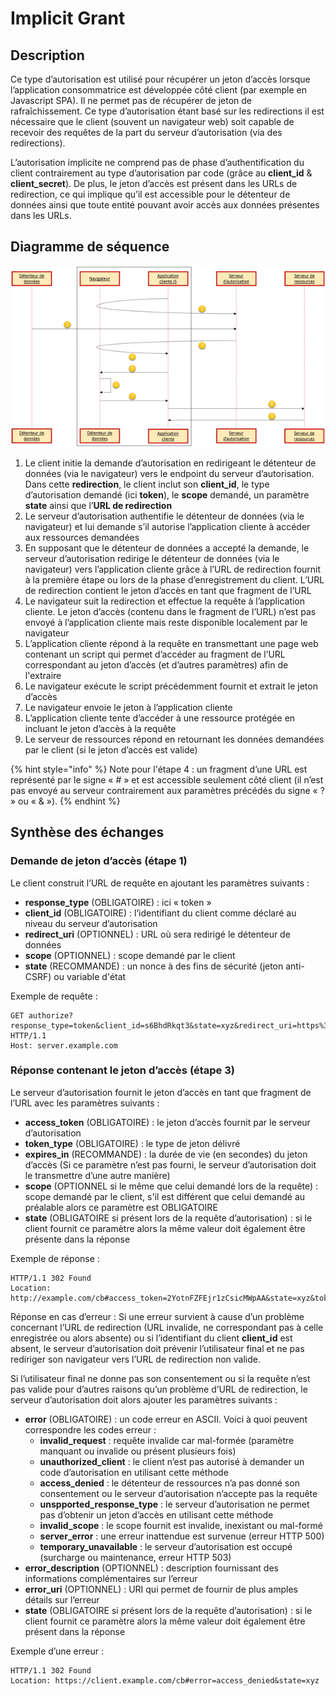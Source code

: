 # Implicit Grant

## Description

Ce type d’autorisation est utilisé pour récupérer un jeton d’accès lorsque l’application consommatrice est développée côté client \(par exemple en Javascript SPA\). Il ne permet pas de récupérer de jeton de rafraîchissement. Ce type d’autorisation étant basé sur les redirections il est nécessaire que le client \(souvent un navigateur web\) soit capable de recevoir des requêtes de la part du serveur d’autorisation \(via des redirections\).

L’autorisation implicite ne comprend pas de phase d’authentification du client contrairement au type d’autorisation par code \(grâce au **client\_id** & **client\_secret**\). De plus, le jeton d’accès est présent dans les URLs de redirection, ce qui implique qu’il est accessible pour le détenteur de données ainsi que toute entité pouvant avoir accès aux données présentes dans les URLs.

## Diagramme de séquence

![](../../../.gitbook/assets/f583378cf3f6e920cf81c2458b9e5f01.png)

1. Le client initie la demande d’autorisation en redirigeant le détenteur de données \(via le navigateur\) vers le endpoint du serveur d’autorisation. Dans cette **redirection**, le client inclut son **client\_id**, le type d’autorisation demandé \(ici **token**\), le **scope** demandé, un paramètre **state** ainsi que l’**URL de redirection**
2. Le serveur d’autorisation authentifie le détenteur de données \(via le navigateur\) et lui demande s’il autorise l’application cliente à accéder aux ressources demandées
3. En supposant que le détenteur de données a accepté la demande, le serveur d’autorisation redirige le détenteur de données \(via le navigateur\) vers l’application cliente grâce à l’URL de redirection fournit à la première étape ou lors de la phase d’enregistrement du client. L’URL de redirection contient le jeton d’accès en tant que fragment de l’URL
4. Le navigateur suit la redirection et effectue la requête à l’application cliente. Le jeton d’accès \(contenu dans le fragment de l’URL\) n’est pas envoyé à l’application cliente mais reste disponible localement par le navigateur
5. L’application cliente répond à la requête en transmettant une page web contenant un script qui permet d’accéder au fragment de l’URL correspondant au jeton d’accès \(et d’autres paramètres\) afin de l'extraire
6. Le navigateur exécute le script précédemment fournit et extrait le jeton d’accès
7. Le navigateur envoie le jeton à l’application cliente
8. L’application cliente tente d’accéder à une ressource protégée en incluant le jeton d’accès à la requête
9. Le serveur de ressources répond en retournant les données demandées par le client \(si le jeton d’accès est valide\)

{% hint style="info" %}
Note pour l'étape 4 : un fragment d’une URL est représenté par le signe « \# » et est accessible seulement côté client \(il n’est pas envoyé au serveur contrairement aux paramètres précédés du signe « ? » ou « & »\).
{% endhint %}

## Synthèse des échanges

### Demande de jeton d’accès \(étape 1\)

Le client construit l’URL de requête en ajoutant les paramètres suivants :

* **response\_type** \(OBLIGATOIRE\) : ici « token »
* **client\_id** \(OBLIGATOIRE\) : l’identifiant du client comme déclaré au niveau du serveur d’autorisation
* **redirect\_uri** \(OPTIONNEL\) : URL où sera redirigé le détenteur de données
* **scope** \(OPTIONNEL\) : scope demandé par le client
* **state** \(RECOMMANDE\) : un nonce à des fins de sécurité \(jeton anti-CSRF\) ou variable d'état

Exemple de requête :

```text
GET authorize?response_type=token&client_id=s6BhdRkqt3&state=xyz&redirect_uri=https%3A%2F%2Fclient%2Eexample%2Ecom%2Fcb HTTP/1.1
Host: server.example.com
```

### Réponse contenant le jeton d’accès \(étape 3\)

Le serveur d’autorisation fournit le jeton d’accès en tant que fragment de l’URL avec les paramètres suivants :

* **access\_token** \(OBLIGATOIRE\) : le jeton d’accès fournit par le serveur d’autorisation
* **token\_type** \(OBLIGATOIRE\) : le type de jeton délivré
* **expires\_in** \(RECOMMANDE\) : la durée de vie \(en secondes\) du jeton d’accès \(Si ce paramètre n’est pas fourni, le serveur d’autorisation doit le transmettre d’une autre manière\)
* **scope** \(OPTIONNEL si le même que celui demandé lors de la requête\) : scope demandé par le client, s'il est différent que celui demandé au préalable alors ce paramètre est OBLIGATOIRE
* **state** \(OBLIGATOIRE si présent lors de la requête d’autorisation\) : si le client fournit ce paramètre alors la même valeur doit également être présente dans la réponse

Exemple de réponse :

```text
HTTP/1.1 302 Found
Location: http://example.com/cb#access_token=2YotnFZFEjr1zCsicMWpAA&state=xyz&token_type=example&expires_in=3600
```

Réponse en cas d’erreur : Si une erreur survient à cause d’un problème concernant l’URL de redirection \(URL invalide, ne correspondant pas à celle enregistrée ou alors absente\) ou si l’identifiant du client **client\_id** est absent, le serveur d’autorisation doit prévenir l’utilisateur final et ne pas rediriger son navigateur vers l’URL de redirection non valide.

Si l’utilisateur final ne donne pas son consentement ou si la requête n’est pas valide pour d’autres raisons qu’un problème d’URL de redirection, le serveur d’autorisation doit alors ajouter les paramètres suivants :

* **error** \(OBLIGATOIRE\) : un code erreur en ASCII. Voici à quoi peuvent correspondre les codes erreur :
  * **invalid\_request** : requête invalide car mal-formée \(paramètre manquant ou invalide ou présent plusieurs fois\)
  * **unauthorized\_client** : le client n’est pas autorisé à demander un code d’autorisation en utilisant cette méthode
  * **access\_denied** : le détenteur de ressources n’a pas donné son consentement ou le serveur d’autorisation n’accepte pas la requête
  * **unspported\_response\_type** : le serveur d’autorisation ne permet pas d’obtenir un jeton d’accès en utilisant cette méthode
  * **invalid\_scope** : le scope fournit est invalide, inexistant ou mal-formé
  * **server\_error** : une erreur inattendue est survenue \(erreur HTTP 500\)
  * **temporary\_unavailable** : le serveur d’autorisation est occupé \(surcharge ou maintenance, erreur HTTP 503\)
* **error\_description** \(OPTIONNEL\) : description fournissant des informations complémentaires sur l’erreur
* **error\_uri** \(OPTIONNEL\) : URI qui permet de fournir de plus amples détails sur l’erreur
* **state** \(OBLIGATOIRE si présent lors de la requête d’autorisation\) : si le client fournit ce paramètre alors la même valeur doit également être présent dans la réponse

Exemple d’une erreur :

```text
HTTP/1.1 302 Found
Location: https://client.example.com/cb#error=access_denied&state=xyz
```

## 

